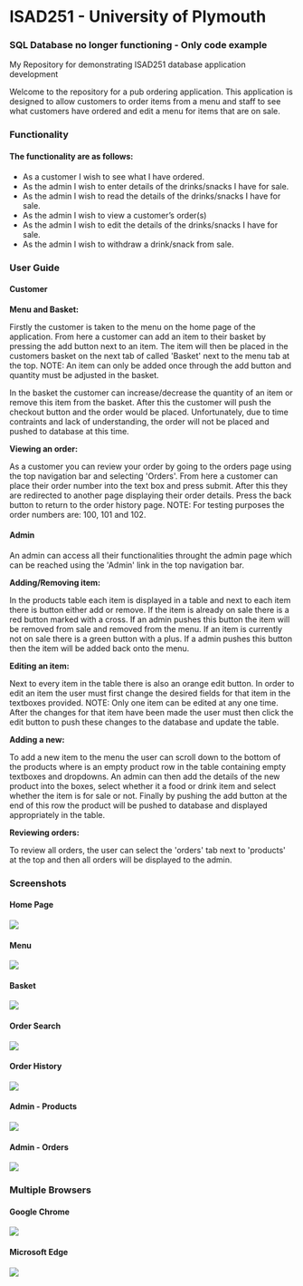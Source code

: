 <h1>ISAD251 - University of Plymouth</h1>

### SQL Database no longer functioning - Only code example

<p> My Repository for demonstrating ISAD251 database application development
        
Welcome to the repository for a pub ordering application. This application is designed to allow customers to order items from a menu and staff to see what customers have ordered and edit a menu for items that are on sale.</p>

<h3>Functionality</h3>
<h4>The functionality are as follows:</h4>

<ul>
        <li>As a customer I wish to see what I have ordered.</li>
        <li>As the admin I wish to enter details of the drinks/snacks I have for sale.</li>
        <li>As the admin I wish to read the details of the drinks/snacks I have for sale.</li>
        <li>As the admin I wish to view a customer’s order(s)</li>
        <li>As the admin I wish to edit the details of the drinks/snacks I have for sale.</li>
        <li>As the admin I wish to withdraw a drink/snack from sale.</li>
</ul>

<h3>User Guide</h3>
<h4>Customer</h4>
<strong>Menu and Basket:</strong><p>Firstly the customer is taken to the menu on the home page of the application. From here a customer can add an item to their basket by pressing the add button next to an item. The item will then be placed in the customers basket on the next tab of called 'Basket' next to the menu tab at the top. NOTE: An item can only be added once through the add button and quantity must be adjusted in the basket.</p>
        
<p>In the basket the customer can increase/decrease the quantity of an item or remove this item from the basket. After this the customer will push the checkout button and the order would be placed. Unfortunately, due to time contraints and lack of understanding, the order will not be placed and pushed to database at this time.</p>

<strong>Viewing an order:</strong><p>As a customer you can review your order by going to the orders page using the top navigation bar and selecting 'Orders'. From here a customer can place their order number into the text box and press submit. After this they are redirected to another page displaying their order details. Press the back button to return to the order history page. NOTE: For testing purposes the order numbers are: 100, 101 and 102.</p>

<h4>Admin</h4>
<p>An admin can access all their functionalities throught the admin page which can be reached using the 'Admin' link in the top navigation bar.</p>

<strong>Adding/Removing item:</strong><p>In the products table each item is displayed in a table and next to each item there is button either add or remove. If the item is already on sale there is a red button marked with a cross. If an admin pushes this button the item will be removed from sale and removed from the menu. If an item is currently not on sale there is a green button with a plus. If a admin pushes this button then the item will be added back onto the menu.</p>

<strong>Editing an item:</strong><p>Next to every item in the table there is also an orange edit button. In order to edit an item the user must first change the desired fields for that item in the textboxes provided. NOTE: Only one item can be edited at any one time. After the changes for that item have been made the user must then click the edit button to push these changes to the database and update the table.</p>

<strong>Adding a new:</strong><p>To add a new item to the menu the user can scroll down to the bottom of the products where is an empty product row in the table containing empty textboxes and dropdowns. An admin can then add the details of the new product into the boxes, select whether it a food or drink item and select whether the item is for sale or not. Finally by pushing the add button at the end of this row the product will be pushed to database and displayed appropriately in the table. </p>

<strong>Reviewing orders:</strong><p>To review all orders, the user can select the 'orders' tab next to 'products' at the top and then all orders will be displayed to the admin.</p>

<h3>Screenshots</h3>
<h4>Home Page</h4>
<img src="assets/img/home.jpg">

<h4>Menu</h4>
<img src="assets/img/menu.jpg">

<h4>Basket</h4>
<img src="assets/img/basket.jpg">

<h4>Order Search</h4>
<img src="assets/img/orders.jpg">

<h4>Order History</h4>
<img src="assets/img/orderview.jpg">

<h4>Admin - Products</h4>
<img src="assets/img/products.jpg">

<h4>Admin - Orders</h4>
<img src="assets/img/adminorders.jpg">

<h3>Multiple Browsers</h3>
<h4>Google Chrome</h4>
<img src="assets/img/chrome.PNG">

<h4>Microsoft Edge</h4>
<img src="assets/img/edge.PNG">
